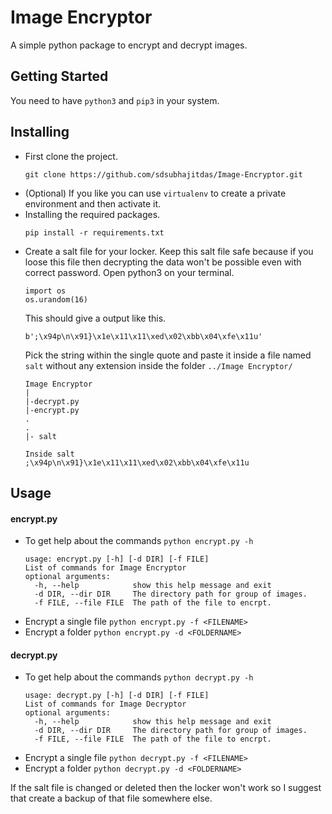 # Image Encryptor
A simple python package to encrypt and decrypt images.

## Getting Started
You need to have `python3` and `pip3` in your system.
## Installing
- First clone the project.
  ```
  git clone https://github.com/sdsubhajitdas/Image-Encryptor.git
  ```
- (Optional) If you like you can use `virtualenv` to create a private environment and then activate it.
- Installing the required packages.
  ```
  pip install -r requirements.txt
  ```
- Create a salt file for your locker. Keep this salt file safe because if you loose this file then decrypting the data won't be possible even with correct password.
  Open python3 on your terminal.
  ```
  import os
  os.urandom(16)
  ```
  This should give a output like this.
  ```
  b';\x94p\n\x91}\x1e\x11\x11\xed\x02\xbb\x04\xfe\x11u'
  ```
  Pick the string within the single quote and paste it inside a file named `salt` without any extension inside the folder `../Image Encryptor/`
  ```
  Image Encryptor
  | 
  |-decrypt.py
  |-encrypt.py
  .
  .
  |- salt  
  
  Inside salt
  ;\x94p\n\x91}\x1e\x11\x11\xed\x02\xbb\x04\xfe\x11u
  ```

## Usage
#### encrypt.py
- To get help about the commands `python encrypt.py -h`
  ```
  usage: encrypt.py [-h] [-d DIR] [-f FILE]
  List of commands for Image Encryptor
  optional arguments:
    -h, --help            show this help message and exit
    -d DIR, --dir DIR     The directory path for group of images.
    -f FILE, --file FILE  The path of the file to encrpt.
  ```
- Encrypt a single file `python encrypt.py -f <FILENAME>`
- Encrypt a folder `python encrypt.py -d <FOLDERNAME>`

#### decrypt.py
- To get help about the commands `python decrypt.py -h`
  ```
  usage: decrypt.py [-h] [-d DIR] [-f FILE]
  List of commands for Image Decryptor
  optional arguments:
    -h, --help            show this help message and exit
    -d DIR, --dir DIR     The directory path for group of images.
    -f FILE, --file FILE  The path of the file to encrpt.
  ```
- Encrypt a single file `python decrypt.py -f <FILENAME>`
- Encrypt a folder `python decrypt.py -d <FOLDERNAME>`


If the salt file is changed or deleted then the locker won't work so I suggest that create a backup of that file somewhere else.
